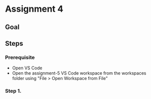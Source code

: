 # Assignment 4

## Goal


## Steps

### Prerequisite

- Open VS Code
- Open the assignment-5 VS Code workspace from the workspaces folder using "File > Open Workspace from File"

### Step 1.
